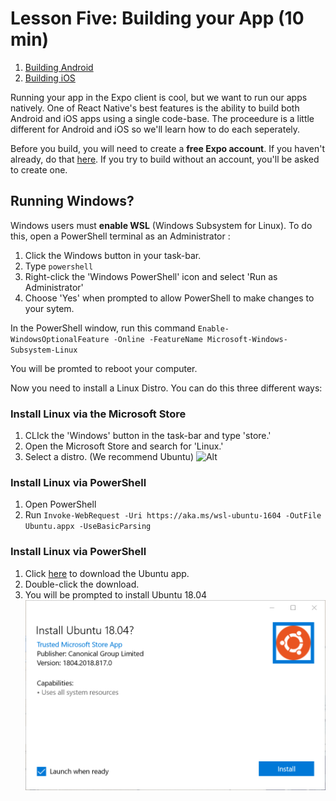﻿# Lesson Five: Building your App (10 min)
1. [Building Android](01_Building-Android.md)
2. [Building iOS](02_Building-iOS.md)

Running your app in the Expo client is cool, but we want to run our apps natively. One of React Native's best features is the ability to build both Android and iOS apps using a single code-base.   The proceedure is a little different for Android and iOS so we'll learn how to do each seperately.

Before you build, you will need to create a **free Expo account**.  If you haven't already, do that [here](https://expo.io/signup).   If you try to build without an account, you'll be asked to create one.


## Running Windows?
Windows users must **enable WSL** (Windows Subsystem for Linux). To do this, open a PowerShell terminal as an Administrator :

1) Click the Windows button in your task-bar.
2) Type `powershell`
3) Right-click the 'Windows PowerShell' icon and select 'Run as Administrator'
4) Choose 'Yes' when prompted to allow PowerShell to make changes to your sytem.

In the PowerShell window, run this command `Enable-WindowsOptionalFeature -Online -FeatureName Microsoft-Windows-Subsystem-Linux`

You will be promted to reboot your computer.

Now you need to install a Linux Distro.  You can do this three different ways:

### Install Linux via the Microsoft Store

1) CLIck the 'Windows' button in the task-bar and type 'store.'
2) Open the Microsoft Store and search for 'Linux.'
3) Select a distro. (We recommend Ubuntu)
![Alt](assets/microsoft-store.PNG "Microsoft Store")
    
    
### Install Linux via PowerShell

1) Open PowerShell
2) Run `Invoke-WebRequest -Uri https://aka.ms/wsl-ubuntu-1604 -OutFile Ubuntu.appx -UseBasicParsing`


### Install Linux via PowerShell

1) Click [here](https://aka.ms/wsl-ubuntu-1804) to download the Ubuntu app.
2) Double-click the download.
3) You will be prompted to install Ubuntu 18.04
 ![Alt](assets/install-ubuntu.PNG "Install Ubuntu")
